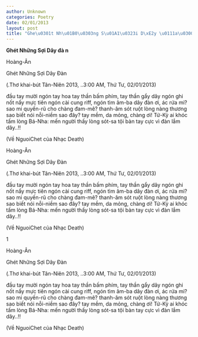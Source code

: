 ```yaml
---
author: Unknown
categories: Poetry
date: 02/01/2013
layout: post
title: "Ghe\u0301t Nh\u01B0\u0303ng S\u01A1\u0323i D\xE2y \u0111a\u0300 n"
---
```


**Ghét Những Sợi Dây đà n**

Hoàng-Ân

Ghét Những Sợi Dây Đàn

(.Thơ khai-bút Tân-Niên 2013,
..3:00 AM, Thứ Tư, 02/01/2013)


đầu tay mười ngón tay hoa
tay thần bấm phím, tay thần gẩy dây
ngón ghi nốt nẩy mực tiên
ngón cài cung riff, ngón tìm âm-ba
dây đàn ơi, ác rứa mi?
sao mi quyến-rũ cho chàng đam-mê?
thanh-âm sót ruột lòng nàng
thương sao biết nói nỗi-niềm sao đây?
tay mềm, da mỏng, chàng ơi!
Tử-Kỳ ai khóc tấm lòng Bá-Nha:
mến người thấy lòng sót-sa
tội bàn tay cực vì đàn lắm dây..!!

(Về NguoiChet của Nhạc Death)

Hoàng-Ân

Ghét Những Sợi Dây Đàn

(.Thơ khai-bút Tân-Niên 2013,
..3:00 AM, Thứ Tư, 02/01/2013)


đầu tay mười ngón tay hoa
tay thần bấm phím, tay thần gẩy dây
ngón ghi nốt nẩy mực tiên
ngón cài cung riff, ngón tìm âm-ba
dây đàn ơi, ác rứa mi?
sao mi quyến-rũ cho chàng đam-mê?
thanh-âm sót ruột lòng nàng
thương sao biết nói nỗi-niềm sao đây?
tay mềm, da mỏng, chàng ơi!
Tử-Kỳ ai khóc tấm lòng Bá-Nha:
mến người thấy lòng sót-sa
tội bàn tay cực vì đàn lắm dây..!!

(Về NguoiChet của Nhạc Death)

1


Hoàng-Ân

Ghét Những Sợi Dây Đàn

(.Thơ khai-bút Tân-Niên 2013,
..3:00 AM, Thứ Tư, 02/01/2013)


đầu tay mười ngón tay hoa
tay thần bấm phím, tay thần gẩy dây
ngón ghi nốt nẩy mực tiên
ngón cài cung riff, ngón tìm âm-ba
dây đàn ơi, ác rứa mi?
sao mi quyến-rũ cho chàng đam-mê?
thanh-âm sót ruột lòng nàng
thương sao biết nói nỗi-niềm sao đây?
tay mềm, da mỏng, chàng ơi!
Tử-Kỳ ai khóc tấm lòng Bá-Nha:
mến người thấy lòng sót-sa
tội bàn tay cực vì đàn lắm dây..!!

(Về NguoiChet của Nhạc Death)
